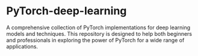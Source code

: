 # PyTorch-deep-learning
A comprehensive collection of PyTorch implementations for deep learning models and techniques. This repository is designed to help both beginners and professionals in exploring the power of PyTorch for a wide range of applications.
